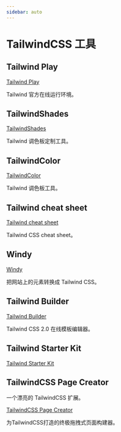```yaml
---
sidebar: auto
---
```


# TailwindCSS 工具

## Tailwind Play

[Tailwind Play](https://play.tailwindcss.com/)

Tailwind 官方在线运行环境。

## TailwindShades

[TailwindShades](https://www.tailwindshades.com/)

Tailwind 调色板定制工具。

## TailwindColor

[TailwindColor](https://tailwindcolor.com/)

Tailwind 调色板工具。

## Tailwind cheat sheet

[Tailwind cheat sheet](https://nerdcave.com/tailwind-cheat-sheet)

Tailwind CSS cheat sheet。

## Windy

[Windy](https://usewindy.com/)

把网站上的元素转换成 Tailwind CSS。

## Tailwind Builder

[Tailwind Builder](https://tailwind.build/)

Tailwind CSS 2.0 在线模板编辑器。

## Tailwind Starter Kit

[Tailwind Starter Kit](https://www.creative-tim.com/learning-lab/tailwind-starter-kit/presentation)

## TailwindCSS Page Creator

一个漂亮的 TailwindCSS 扩展。

[TailwindCSS Page Creator](https://devdojo.com/tails)

为TailwindCSS打造的终极拖拽式页面构建器。
